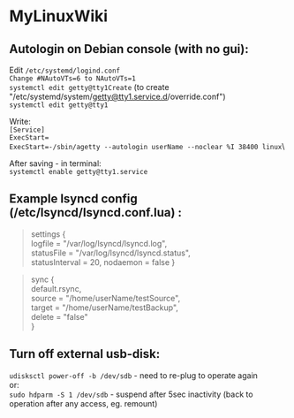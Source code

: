 # MyLinuxWiki


## Autologin on Debian console (with no gui):

Edit `/etc/systemd/logind.conf` \
`Change #NAutoVTs=6 to NAutoVTs=1`\
`systemctl edit getty@tty1Create` (to create "/etc/systemd/system/getty@tty1.service.d/override.conf")\
`systemctl edit getty@tty1`

Write:\
`[Service]`\
`ExecStart=`\
`ExecStart=-/sbin/agetty --autologin userName --noclear %I 38400 linux`\

After saving - in terminal:\
`systemctl enable getty@tty1.service`


## Example lsyncd config (/etc/lsyncd/lsyncd.conf.lua) :
>settings {\
>        logfile = "/var/log/lsyncd/lsyncd.log",\
>        statusFile = "/var/log/lsyncd/lsyncd.status",\
>   statusInterval = 20,
>   nodaemon   = false
>}

>sync {\
>        default.rsync,\
>        source = "/home/userName/testSource",\
>        target = "/home/userName/testBackup",\
>delete = "false"\
>}


## Turn off external usb-disk:
`udisksctl power-off -b /dev/sdb` - need to re-plug to operate again\
or:\
`sudo hdparm -S 1 /dev/sdb` - suspend after 5sec inactivity (back to operation after any access, eg. remount)


